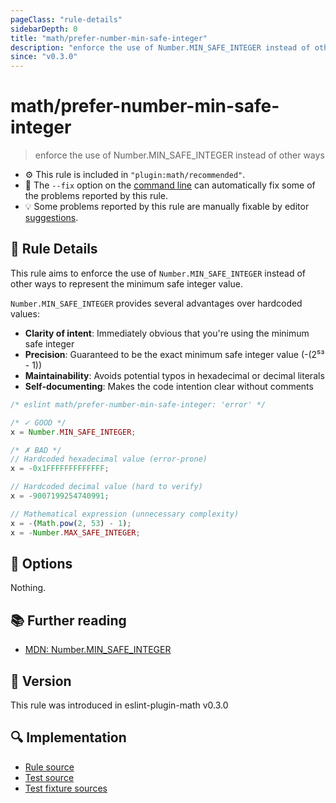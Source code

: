 ```yaml
---
pageClass: "rule-details"
sidebarDepth: 0
title: "math/prefer-number-min-safe-integer"
description: "enforce the use of Number.MIN_SAFE_INTEGER instead of other ways"
since: "v0.3.0"
---
```


# math/prefer-number-min-safe-integer

> enforce the use of Number.MIN_SAFE_INTEGER instead of other ways

- ⚙️ This rule is included in `"plugin:math/recommended"`.
- 🔧 The `--fix` option on the [command line](https://eslint.org/docs/user-guide/command-line-interface#fixing-problems) can automatically fix some of the problems reported by this rule.
- 💡 Some problems reported by this rule are manually fixable by editor [suggestions](https://eslint.org/docs/developer-guide/working-with-rules#providing-suggestions).

## 📖 Rule Details

This rule aims to enforce the use of `Number.MIN_SAFE_INTEGER` instead of other ways to represent the minimum safe integer value.

`Number.MIN_SAFE_INTEGER` provides several advantages over hardcoded values:

- **Clarity of intent**: Immediately obvious that you're using the minimum safe integer
- **Precision**: Guaranteed to be the exact minimum safe integer value (-(2⁵³ - 1))
- **Maintainability**: Avoids potential typos in hexadecimal or decimal literals
- **Self-documenting**: Makes the code intention clear without comments

<eslint-code-block fix>

<!-- eslint-skip -->

```js
/* eslint math/prefer-number-min-safe-integer: 'error' */

/* ✓ GOOD */
x = Number.MIN_SAFE_INTEGER;

/* ✗ BAD */
// Hardcoded hexadecimal value (error-prone)
x = -0x1FFFFFFFFFFFFF;

// Hardcoded decimal value (hard to verify)
x = -9007199254740991;

// Mathematical expression (unnecessary complexity)
x = -(Math.pow(2, 53) - 1);
x = -Number.MAX_SAFE_INTEGER;
```

</eslint-code-block>

## 🔧 Options

Nothing.

## 📚 Further reading

- [MDN: Number.MIN_SAFE_INTEGER](https://developer.mozilla.org/en-US/docs/Web/JavaScript/Reference/Global_Objects/Number/MIN_SAFE_INTEGER)

## 🚀 Version

This rule was introduced in eslint-plugin-math v0.3.0

## 🔍 Implementation

- [Rule source](https://github.com/ota-meshi/eslint-plugin-math/blob/main/src/rules/prefer-number-min-safe-integer.ts)
- [Test source](https://github.com/ota-meshi/eslint-plugin-math/blob/main/tests/src/rules/prefer-number-min-safe-integer.ts)
- [Test fixture sources](https://github.com/ota-meshi/eslint-plugin-math/tree/main/tests/fixtures/rules/prefer-number-min-safe-integer)
